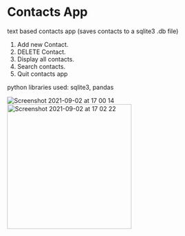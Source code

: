 # Contacts App
 text based contacts app (saves contacts to a sqlite3 .db file)
 
 1. Add new Contact.
 2. DELETE Contact. 
 3. Display all contacts. 
 4. Search contacts. 
 5. Quit contacts app

python libraries used: sqlite3, pandas

![Screenshot 2021-09-02 at 17 00 14](https://user-images.githubusercontent.com/76489213/131857975-c5308656-9a82-4305-8fdc-a1a60f02dc7c.png)
<img width="289" alt="Screenshot 2021-09-02 at 17 02 22" src="https://user-images.githubusercontent.com/76489213/131858017-55450839-af21-449a-8ba2-d58a4600ce51.png">

